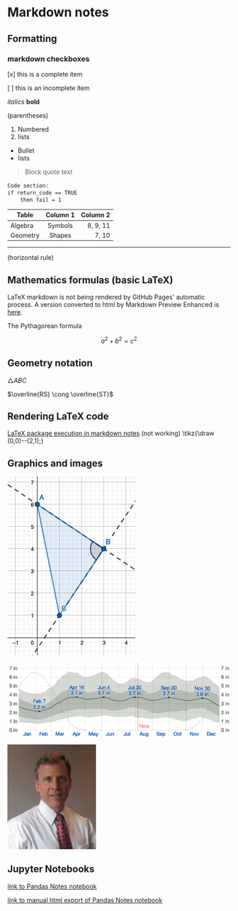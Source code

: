 # Markdown notes

## Formatting

### markdown checkboxes

[x] this is a complete item

[ ] this is an incomplete item

*italics*
**bold**

(parentheses)

1. Numbered
1. lists

- Bullet
- lists

> Block quote
> text

    Code section:
    if return_code == TRUE
        then fail = 1


Table | Column 1 | Column 2
---|:---:|---:
Algebra | Symbols | 8, 9, 11
Geometry | Shapes | 7, 10

-------
(horizontal rule)

## Mathematics formulas (basic LaTeX)
LaTeX markdown is not being rendered by GitHub Pages' automatic process. A version converted to html by Markdown Preview Enhanced is [here](sandbox-rendered).

The Pythagorean formula

$$a^2+b^2=c^2$$

## Geometry notation

$\triangle ABC$

$\overline{RS} \cong \overline{ST}$

## Rendering LaTeX code

[LaTeX package execution in markdown notes](latex-md-sandbox) (not working)
\tikz{\draw (0,0)--(2,1);}

## Graphics and images

![Geogebra triangle graph](https://raw.githubusercontent.com/chrishuson/course-files/master/Geom2023/graphics/06triangle.png)

![Rainfall plot](https://raw.githubusercontent.com/chrishuson/course-files/master/Geom2023/graphics/rainfall.png)

![Alt Dr. Huson](Chris_Huson.jpg)

## Jupyter Notebooks

[link to Pandas Notes notebook](Pandas_Notes_Oct18)

[link to manual html export of Pandas Notes notebook](Pandas_Notes_manual_export)